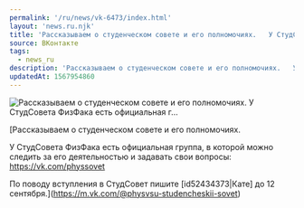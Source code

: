 ```yaml
---
permalink: '/ru/news/vk-6473/index.html'
layout: 'news.ru.njk'
title: 'Рассказываем о студенческом совете и его полномочиях.   У СтудСовета ФизФака есть официальная г…'
source: ВКонтакте
tags:
  - news_ru
description: 'Рассказываем о студенческом совете и его полномочиях.   У СтудСовета ФизФака есть официальная г…'
updatedAt: 1567954860
---
```

![Рассказываем о студенческом совете и его полномочиях.   У СтудСовета ФизФака есть официальная г…](https://sun9-41.userapi.com/impf/c850336/v850336125/1d94ec/BB--GG9KoQc.jpg?size=1280x853&quality=96&proxy=1&sign=b351c9d478917f4927498aecae812daf&c_uniq_tag=OPZKIOqlhUo-e_t6AOlG9MeOKIUc2Y5j0jwv4JqSuYw&type=album)

[Рассказываем о студенческом совете и его полномочиях. 

У СтудСовета ФизФака есть официальная группа, в которой можно следить за его деятельностью и задавать свои вопросы: https://vk.com/physsovet

По поводу вступления в СтудСовет пишите [id52434373|Кате] до 12 сентября.](https://m.vk.com/@physvsu-studencheskii-sovet)
